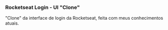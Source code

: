### Rocketseat Login - UI "Clone"

"Clone" da interface de login da Rocketseat, feita com meus conhecimentos atuais.


